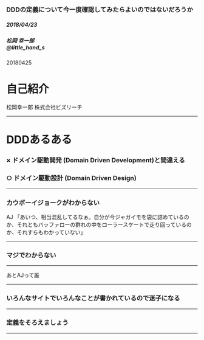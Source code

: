 ### DDDの定義について今一度確認してみたらよいのではないだろうか

##### 2018/04/23
##### 松岡 幸一郎<br>@little_hand_s

20180425
# 自己紹介
松岡幸一郎
株式会社ビズリーチ

---
# DDDあるある
### × ドメイン駆動開発 (Domain Driven Development)と間違える

### ○ ドメイン駆動設計 (Domain Driven Design)

---

### カウボーイジョークがわからない

AJ 「あいつ、相当混乱してるなぁ。自分が今ジャガイモを袋に詰めているのか、それともバッファローの群れの中をローラースケートで走り回っているのか、それすらもわかっていない」

---

### マジでわからない

---

あとAJって誰

---

### いろんなサイトでいろんなことが書かれているので迷子になる

---

### 定義をそろえましょう

---
